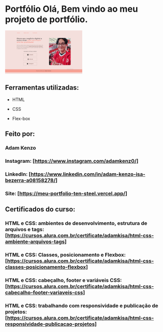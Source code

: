 # Portfólio Olá, Bem vindo ao meu projeto de portfólio.

<img src="./assets/2023-07-28 (1).png" alt="imagem portfolio" width="50%">

## Ferramentas utilizadas:

* HTML

* CSS

* Flex-box

## Feito por:

### Adam Kenzo

### Instagram: [https://www.instagram.com/adamkenz0/]

### LinkedIn: [https://www.linkedin.com/in/adam-kenzo-isa-bezerra-a08158278/]

### Site: [https://meu-portfolio-ten-steel.vercel.app/]

## Certificados do curso:

### HTML e CSS: ambientes de desenvolvimento, estrutura de arquivos e tags: [https://cursos.alura.com.br/certificate/adamkisa/html-css-ambiente-arquivos-tags]

### HTML e CSS: Classes, posicionamento e Flexbox: [https://cursos.alura.com.br/certificate/adamkisa/html-css-classes-posicionamento-flexbox]

### HTML e CSS: cabeçalho, footer e variáveis CSS: [https://cursos.alura.com.br/certificate/adamkisa/html-css-cabecalho-footer-variaveis-css]

### HTML e CSS: trabalhando com responsividade e publicação de projetos: [https://cursos.alura.com.br/certificate/adamkisa/html-css-responsividade-publicacao-projetos]
